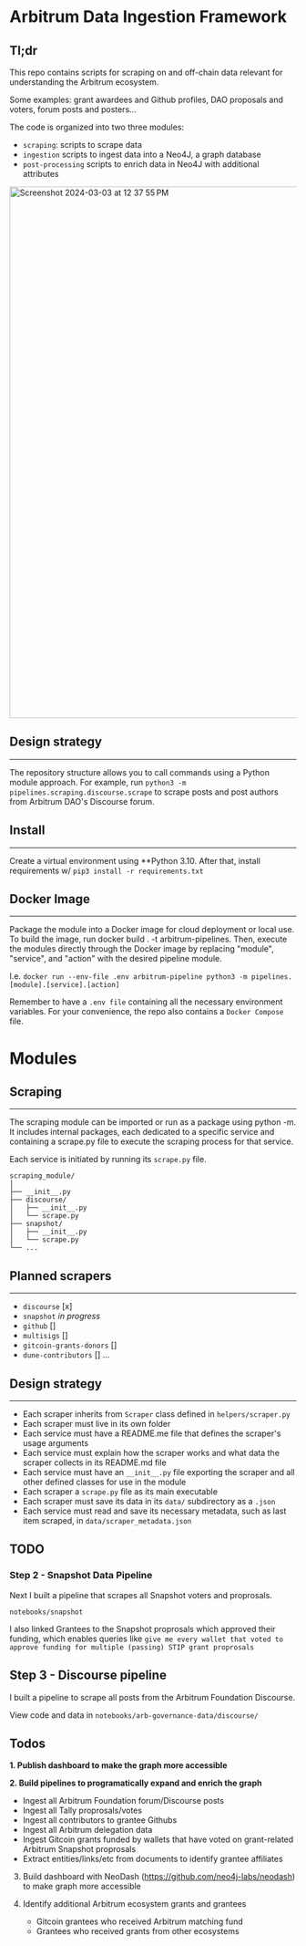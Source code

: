 # Arbitrum Data Ingestion Framework

## Tl;dr 

This repo contains scripts for scraping on and off-chain data relevant for understanding the Arbitrum ecosystem.

Some examples: grant awardees and Github profiles, DAO proposals and voters, forum posts and posters...

The code is organized into two three modules:
- `scraping`: scripts to scrape data
- `ingestion` scripts to ingest data into a Neo4J, a graph database
- `post-processing` scripts to enrich data in Neo4J with additional attributes

<img width="932" alt="Screenshot 2024-03-03 at 12 37 55 PM" src="https://github.com/jchanolm/arbitrum-data/assets/160365885/c90054de-498b-4094-aaa3-7cdd4333d8c2">


## Design strategy
---- 
The repository structure allows you to call commands using a Python module approach. 
For example, run `python3 -m pipelines.scraping.discourse.scrape` 
to scrape posts and post authors from Arbitrum DAO's Discourse forum.

## Install
---- 
Create a virtual environment using **Python 3.10. 
After that, install requirements w/ `pip3 install -r requirements.txt`


## Docker Image
-----
Package the module into a Docker image for cloud deployment or local use. 
To build the image, run docker build . -t arbitrum-pipelines. 
Then, execute the modules directly through the Docker image 
by replacing "module", "service", and "action" with the desired pipeline module. 

I.e.  `docker run --env-file .env arbitrum-pipeline python3 -m pipelines.[module].[service].[action]`

Remember to have a `.env file` containing all the necessary environment variables. 
For your convenience, the repo also contains a `Docker Compose` file. 



# Modules

## Scraping
-----
The scraping module can be imported or run as a package using python -m.
It includes internal packages, each dedicated to a specific service 
and containing a scrape.py file to execute the scraping process for that service. 

Each service is initiated by running its `scrape.py` file.

```
scraping_module/
│
├── __init__.py
├── discourse/
│   ├── __init__.py
│   └── scrape.py
├── snapshot/
│   ├── __init__.py
│   └── scrape.py
└── ...
```

## Planned scrapers
---- 
- `discourse` [x]
- `snapshot` *in progress*
- `github` []
- `multisigs` []
- `gitcoin-grants-donors` []
- `dune-contributors` []
...
## Design strategy
------ 
- Each scraper inherits from `Scraper` class defined in `helpers/scraper.py`
- Each scraper must live in its own folder
- Each service must have a README.me file that defines the scraper's usage arguments
- Each service must explain how the scraper works and what data the scraper collects in its README.md file
- Each service must have an `__init__.py` file exporting the scraper and all other defined classes for use in the module
- Each scraper  a `scrape.py` file as its main executable
- Each scraper must save its data in its  `data/` subdirectory as a `.json`
- Each service must read and save its necessary metadata, such as last item scraped, in `data/scraper_metadata.json`







## TODO 

<!-- ## ENV Variables
----
Refer to the `dotenv.txt` file for required ENV variables.
 -->






### Step 2 - Snapshot Data Pipeline

Next I built a pipeline that scrapes all Snapshot voters and proprosals. 

`notebooks/snapshot`

I also linked Grantees to the Snapshot proprosals which approved their funding, which enables queries like
`give me every wallet that voted to approve funding for multiple (passing) STIP grant proprosals`

## Step 3 - Discourse pipeline

I built a pipeline to scrape all posts from the Arbitrum Foundation Discourse.

View code and data in `notebooks/arb-governance-data/discourse/`


## Todos 

**1. Publish dashboard to make the graph more accessible**

**2. Build pipelines to programatically expand and enrich the graph**
- Ingest all Arbitrum Foundation forum/Discourse posts
- Ingest all Tally proprosals/votes
- Ingest all contributors to grantee Githubs
- Ingest all Arbitrum delegation data
- Ingest Gitcoin grants funded by wallets that have voted on grant-related Arbitrum Snapshot proprosals
- Extract entities/links/etc from documents to identify grantee affiliates

3. Build dashboard with NeoDash (https://github.com/neo4j-labs/neodash) to make graph more accessible

4. Identify additional Arbitrum ecosystem grants and grantees
   - Gitcoin grantees who received Arbitrum matching fund
   - Grantees who received grants from other ecosystems
